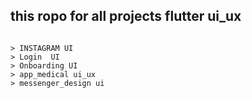 ## this ropo for all projects flutter ui_ux
```

> INSTAGRAM UI
> Login  UI
> Onboarding UI
> app_medical ui_ux
> messenger_design ui 


```